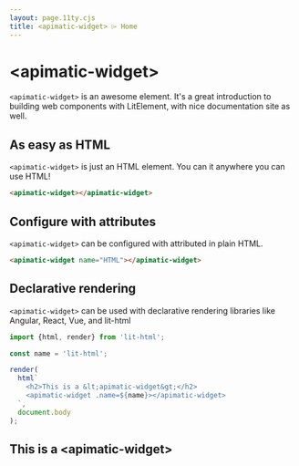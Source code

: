 ```yaml
---
layout: page.11ty.cjs
title: <apimatic-widget> ⌲ Home
---
```


# &lt;apimatic-widget>

`<apimatic-widget>` is an awesome element. It's a great introduction to building web components with LitElement, with nice documentation site as well.

## As easy as HTML

<section class="columns">
  <div>

`<apimatic-widget>` is just an HTML element. You can it anywhere you can use HTML!

```html
<apimatic-widget></apimatic-widget>
```

  </div>
  <div>

<apimatic-widget></apimatic-widget>

  </div>
</section>

## Configure with attributes

<section class="columns">
  <div>

`<apimatic-widget>` can be configured with attributed in plain HTML.

```html
<apimatic-widget name="HTML"></apimatic-widget>
```

  </div>
  <div>

<apimatic-widget name="HTML"></apimatic-widget>

  </div>
</section>

## Declarative rendering

<section class="columns">
  <div>

`<apimatic-widget>` can be used with declarative rendering libraries like Angular, React, Vue, and lit-html

```js
import {html, render} from 'lit-html';

const name = 'lit-html';

render(
  html`
    <h2>This is a &lt;apimatic-widget&gt;</h2>
    <apimatic-widget .name=${name}></apimatic-widget>
  `,
  document.body
);
```

  </div>
  <div>

<h2>This is a &lt;apimatic-widget&gt;</h2>
<apimatic-widget name="lit-html"></apimatic-widget>

  </div>
</section>
